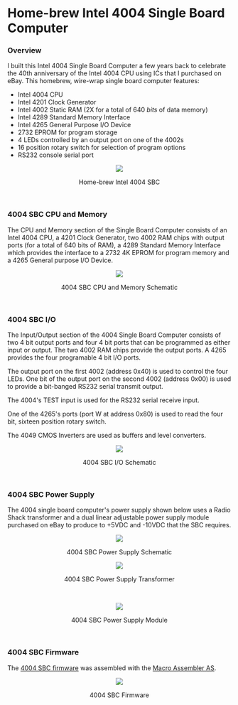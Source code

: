# Home-brew Intel 4004 Single Board Computer
### Overview
I built this Intel 4004 Single Board Computer a few years back to celebrate the 40th anniversary of the Intel 4004 CPU using ICs that I purchased on eBay. This homebrew, wire-wrap single board computer features:
- Intel 4004 CPU
- Intel 4201 Clock Generator
- Intel 4002 Static RAM (2X for a total of 640 *bits* of data memory)
- Intel 4289 Standard Memory Interface
- Intel 4265 General Purpose I/O Device
- 2732 EPROM for program storage
- 4 LEDs controlled by an output port on one of the 4002s
- 16 position rotary switch for selection of program options
- RS232 console serial port
<p align="center"><img src="/images/4004%20SBC.JPG"/>
<p align="center">Home-brew Intel 4004 SBC</p><br>

### 4004 SBC CPU and Memory
The CPU and Memory section of the Single Board Computer consists of an Intel 4004 CPU, a 4201 Clock Generator, two 4002 RAM chips with output ports (for a total of 640 bits of RAM), a 4289 Standard Memory Interface which provides the interface to a 2732 4K EPROM for program memory and a 4265 General purpose I/O Device.
<p align="center"><img src="/images/4004%20SBC%20CPU.png"/>
<p align="center">4004 SBC CPU and Memory Schematic</p><br>

### 4004 SBC I/O
The Input/Output section of the 4004 Single Board Computer consists of two 4 bit output ports and four 4 bit ports that can be programmed as either input or output. The two 4002 RAM chips provide the output ports. A 4265 provides the four programable 4 bit I/O ports.

The output port on the first 4002 (address 0x40) is used to control the four LEDs. One bit of the output port on the second 4002 (address 0x00) is used to provide a bit-banged RS232 serial transmit output.

The 4004's TEST input is used for the RS232 serial receive input.

One of the 4265's ports (port W  at address 0x80) is used to read the four bit, sixteen position rotary switch. 

The 4049 CMOS Inverters are used as buffers and level converters.
<p align="center"><img src="/images/4004%20SBC%20IO.png"/>
<p align="center">4004 SBC I/O Schematic</p><br>

### 4004 SBC Power Supply
The 4004 single board computer's power supply shown below uses a Radio Shack transformer and a dual linear adjustable power supply module purchased on eBay to produce to +5VDC and -10VDC that the SBC requires. 

<p align="center"><img src="/images/4004%20SBC%20PS.png"/>
<p align="center">4004 SBC Power Supply Schematic</p>
<p align="center"><img src="/images/PS1.JPG"/>
<p align="center">4004 SBC Power Supply Transformer</p><br>
<p align="center"><img src="/images/PS2.JPG"/>
<p align="center">4004 SBC Power Supply Module</p><br>

### 4004 SBC Firmware
The [4004 SBC firmware](4004%20SBC%20Firmware.asm) was assembled with the [Macro Assembler AS](http://john.ccac.rwth-aachen.de:8000/as/).

<p align="center"><img src="/images/4004 SBC FW.png"/>
<p align="center">4004 SBC Firmware</p><br>
